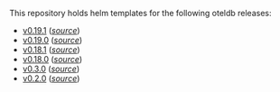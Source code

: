 This repository holds helm templates for the following oteldb releases:

* [v0.19.1](https://github.com/go-faster/oteldb/releases/tag/v0.19.1) (_[source](https://github.com/go-faster/oteldb/tree/v0.19.1/helm/oteldb)_)
* [v0.19.0](https://github.com/go-faster/oteldb/releases/tag/v0.19.0) (_[source](https://github.com/go-faster/oteldb/tree/v0.19.0/helm/oteldb)_)
* [v0.18.1](https://github.com/go-faster/oteldb/releases/tag/v0.18.1) (_[source](https://github.com/go-faster/oteldb/tree/v0.18.1/helm/oteldb)_)
* [v0.18.0](https://github.com/go-faster/oteldb/releases/tag/v0.18.0) (_[source](https://github.com/go-faster/oteldb/tree/v0.18.0/helm/oteldb)_)
* [v0.3.0](https://github.com/go-faster/oteldb/releases/tag/v0.3.0) (_[source](https://github.com/go-faster/oteldb/tree/v0.3.0/helm/oteldb)_)
* [v0.2.0](https://github.com/go-faster/oteldb/releases/tag/v0.2.0) (_[source](https://github.com/go-faster/oteldb/tree/v0.2.0/helm/oteldb)_)
